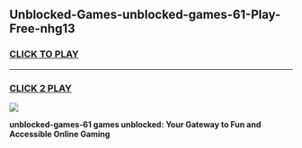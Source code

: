 
## Unblocked-Games-unblocked-games-61-Play-Free-nhg13
<h3>
<a href="https://premium76.site?title=unblocked-games-61&ref=09A">CLICK TO PLAY</a></h3>
<hr>

<h3>
<a href="https://premium76.site?title=unblocked-games-61&ref=09A">CLICK 2 PLAY</a>
  
</h3>

<a href="https://premium76.site?title=unblocked-games-61&ref=09A"><img src="https://clearcache.store/games.png"></a>


**unblocked-games-61 games unblocked: Your Gateway to Fun and Accessible Online Gaming**
